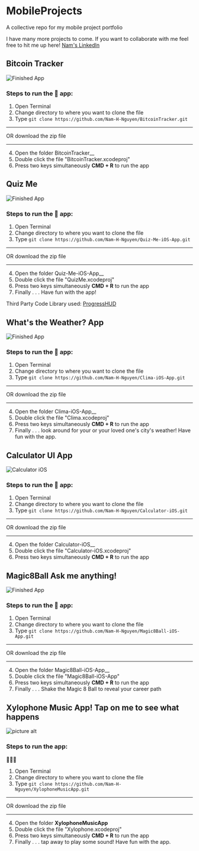 # MobileProjects
A collective repo for my mobile project portfolio

I have many more projects to come. If you want to collaborate with me feel free to hit me up here!
[Nam's LinkedIn](https://www.linkedin.com/in/namhnguyen1337)

## Bitcoin Tracker
![Finished App](https://github.com/Nam-H-Nguyen/BitcoinTracker/blob/master/bitcoin-app.gif "BitcoinTracker, a weather app, written in Swift 4 for iOS 11")

### Steps to run the 📱 app: ###

1. Open Terminal
2. Change directory to where you want to clone the file
3. Type `git clone https://github.com/Nam-H-Nguyen/BitcoinTracker.git`
- - - -
OR download the zip file
- - - -
4. Open the folder BitcoinTracker__
5. Double click the file "BitcoinTracker.xcodeproj"
6. Press two keys simultaneously __CMD + R__ to run the app

## Quiz Me
![Finished App](https://github.com/Nam-H-Nguyen/Quiz-Me-iOS-App/blob/master/quizme-app.gif "Quiz Me iOS app written in Swift 4/iOS 11")


### Steps to run the 📱 app: ###

1. Open Terminal
2. Change directory to where you want to clone the file
3. Type `git clone https://github.com/Nam-H-Nguyen/Quiz-Me-iOS-App.git`
- - - -
OR download the zip file
- - - -
4. Open the folder Quiz-Me-iOS-App__
5. Double click the file "QuizMe.xcodeproj"
6. Press two keys simultaneously __CMD + R__ to run the app
7. Finally . . . Have fun with the app!

Third Party Code Library used:
[ProgressHUD](https://github.com/relatedcode/ProgressHUD)

## What's the Weather? App
![Finished App](https://github.com/londonappbrewery/Images/blob/master/Clima.gif "Clima, a weather app, written in Swift 4 for iOS 11")


### Steps to run the 📱 app: ###

1. Open Terminal
2. Change directory to where you want to clone the file
3. Type `git clone https://github.com/Nam-H-Nguyen/Clima-iOS-App.git`
- - - -
OR download the zip file
- - - -
4. Open the folder Clima-iOS-App__
5. Double click the file "Clima.xcodeproj"
6. Press two keys simultaneously __CMD + R__ to run the app
7. Finally . . . look around for your or your loved one's city's weather! Have fun with the app.

## Calculator UI App
![Calculator iOS](https://github.com/Nam-H-Nguyen/Calculator-iOS/blob/master/calculator-iOS.png "Calculator stack view")


### Steps to run the 📱 app: ###

1. Open Terminal
2. Change directory to where you want to clone the file
3. Type `git clone https://github.com/Nam-H-Nguyen/Calculator-iOS.git`
- - - -
OR download the zip file
- - - -
4. Open the folder Calculator-iOS__
5. Double click the file "Calculator-iOS.xcodeproj"
6. Press two keys simultaneously __CMD + R__ to run the app

## Magic8Ball Ask me anything! 
![Finished App](https://github.com/Nam-H-Nguyen/Magic8Ball-iOS-App/blob/master/Magic8Ball.gif "Build iOS 11 Magic 8 Ball App using Swift 4")


### Steps to run the 📱 app: ###

1. Open Terminal
2. Change directory to where you want to clone the file
3. Type `git clone https://github.com/Nam-H-Nguyen/Magic8Ball-iOS-App.git`
- - - -
OR download the zip file
- - - -
4. Open the folder Magic8Ball-iOS-App__
5. Double click the file "Magic8Ball-iOS-App"
6. Press two keys simultaneously __CMD + R__ to run the app
7. Finally . . . Shake the Magic 8 Ball to reveal your career path

## Xylophone Music App! Tap on me to see what happens
![picture alt](https://github.com/Nam-H-Nguyen/XylophoneMusicApp/blob/master/xylophone-music-app.png "Xylophone Music App written in Swift 4 for iOS 11")

### Steps to run the app: ###
:musical_note::musical_note::musical_note:

1. Open Terminal
2. Change directory to where you want to clone the file
3. Type `git clone https://github.com/Nam-H-Nguyen/XylophoneMusicApp.git`
- - - -
OR download the zip file
- - - -
4. Open the folder __XylophoneMusicApp__
5. Double click the file "Xylophone.xcodeproj"
6. Press two keys simultaneously __CMD + R__ to run the app
7. Finally . . . tap away to play some sound! Have fun with the app.
